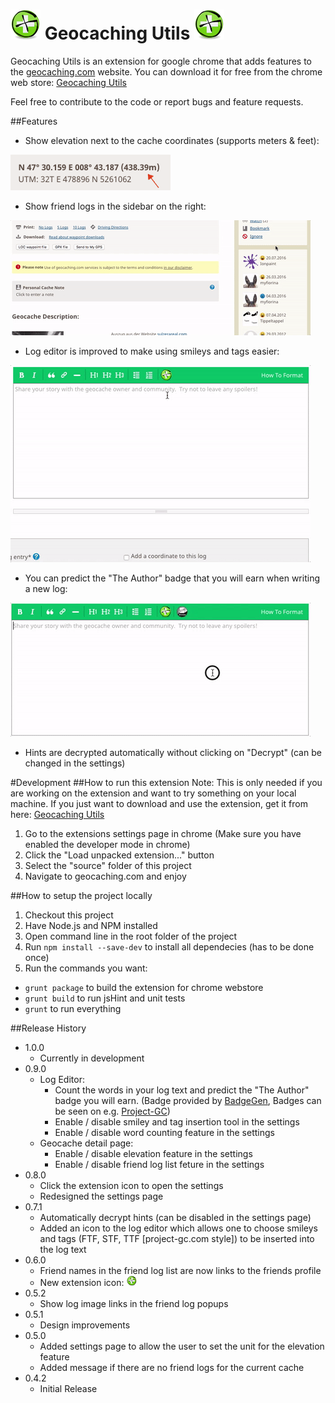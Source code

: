 # ![image of elevation feature](source/img/appIcon/appIcon48.png "Elevation Feature") Geocaching Utils ![image of elevation feature](source/img/appIcon/appIcon48.png "Elevation Feature") 
Geocaching Utils is an extension for google chrome that adds features to the  [geocaching.com](http://www.geocaching.com) website. You can download it for free from the chrome web store: [Geocaching Utils](https://chrome.google.com/webstore/detail/geocaching-utils/aiddapoflafkbecobkoiakgagaijacaa)


Feel free to contribute to the code or report bugs and feature requests.

##Features
- Show elevation next to the cache coordinates (supports meters & feet):

![image of elevation feature](readMeResources/ElevationFeature.png
 "Elevation Feature")
 
- Show friend logs in the sidebar on the right: 

![image of friend list feature](readMeResources/FriendListFeature.gif
 "Friend List Feature")

- Log editor is improved to make using smileys and tags easier:

![image of friend list feature](readMeResources/EditorEnhancementFeature.gif
 "Editor Enhancement Feature")

- You can predict the "The Author" badge that you will earn when writing a new log:

![image of word counting feature](readMeResources/EditorEnhancementWordCountFeature.gif
 "Editor Enhancement Word Count Feature")

- Hints are decrypted automatically without clicking on "Decrypt" (can be changed in the settings) 

#Development
##How to run this extension
Note: This is only needed if you are working on the extension and want to try something on your local machine. If you just want to download and use the extension, get it from here: [Geocaching Utils](https://chrome.google.com/webstore/detail/geocaching-utils/aiddapoflafkbecobkoiakgagaijacaa)

1. Go to the extensions settings page in chrome (Make sure you have enabled the developer mode in chrome)
2. Click the "Load unpacked extension..." button
3. Select the "source" folder of this project
4. Navigate to geocaching.com and enjoy

##How to setup the project locally
1. Checkout this project
2. Have Node.js and NPM installed
3. Open command line in the root folder of the project
4. Run `npm install --save-dev` to install all dependecies (has to be done once)
5. Run the commands you want:
- `grunt package` to build the extension for chrome webstore
- `grunt build` to run jsHint and unit tests
- `grunt` to run everything

##Release History
- 1.0.0
	- Currently in development 
- 0.9.0
	- Log Editor:
		- Count the words in your log text and predict the "The Author" badge you will earn. (Badge provided by [BadgeGen](http://www.badgegen.com/), Badges can be seen on e.g. [Project-GC](http://www.project-gc.com/))
		- Enable / disable smiley and tag insertion tool in the settings
		- Enable / disable word counting feature in the settings
	- Geocache detail page:
		- Enable / disable elevation feature in the settings
		- Enable / disable friend log list feture in the settings
- 0.8.0
	- Click the extension icon to open the settings
	- Redesigned the settings page
- 0.7.1
	- Automatically decrypt hints (can be disabled in the settings page)
	- Added an icon to the log editor which allows one to choose smileys and tags (FTF, STF, TTF [project-gc.com style]) to be inserted into the log text
- 0.6.0
	- Friend names in the friend log list are now links to the friends profile
	- New extension icon: ![image of elevation feature](source/img/appIcon/appIcon16.png "Elevation Feature") 
- 0.5.2
	- Show log image links in the friend log popups
- 0.5.1
	- Design improvements
- 0.5.0
	- Added settings page to allow the user to set the unit for the elevation feature
	- Added message if there are no friend logs for the current cache
- 0.4.2
	- Initial Release
